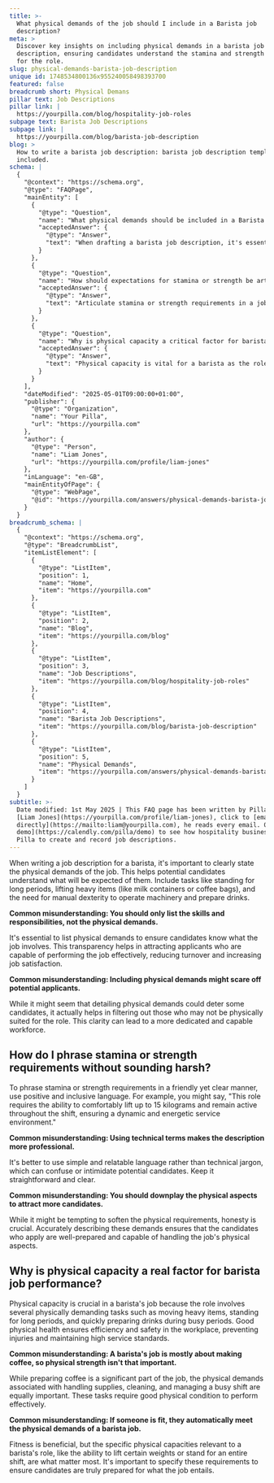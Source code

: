 ```yaml
---
title: >-
  What physical demands of the job should I include in a Barista job
  description?
meta: >
  Discover key insights on including physical demands in a barista job
  description, ensuring candidates understand the stamina and strength required
  for the role.
slug: physical-demands-barista-job-description
unique id: 1748534800136x955240058498393700
featured: false
breadcrumb short: Physical Demans
pillar text: Job Descriptions
pillar link: |
  https://yourpilla.com/blog/hospitality-job-roles
subpage text: Barista Job Descriptions
subpage link: |
  https://yourpilla.com/blog/barista-job-description
blog: >
  How to write a barista job description: barista job description template
  included.
schema: |
  {
    "@context": "https://schema.org",
    "@type": "FAQPage",
    "mainEntity": [
      {
        "@type": "Question",
        "name": "What physical demands should be included in a Barista job description?",
        "acceptedAnswer": {
          "@type": "Answer",
          "text": "When drafting a barista job description, it's essential to clearly explain the physical aspects of the job to ensure prospective candidates understand what is expected. It's important to mention requirements such as standing for prolonged periods, lifting heavy items like milk containers or coffee bags, and the need for manual dexterity to handle machinery and prepare beverages effectively."
        }
      },
      {
        "@type": "Question",
        "name": "How should expectations for stamina or strength be articulated to avoid sounding harsh?",
        "acceptedAnswer": {
          "@type": "Answer",
          "text": "Articulate stamina or strength requirements in a job description through positive, inclusive language. For instance, you could state: 'The role involves comfortably lifting up to 15 kilograms and remaining dynamic throughout the shift to provide energetic and efficient service.' This approach keeps the tone friendly while clearly expressing physical expectations."
        }
      },
      {
        "@type": "Question",
        "name": "Why is physical capacity a critical factor for barista job performance?",
        "acceptedAnswer": {
          "@type": "Answer",
          "text": "Physical capacity is vital for a barista as the role includes physically demanding tasks such as lifting heavy items, standing for extended periods, and handling busy periods efficiently. Good physical condition supports workplace efficiency and safety, helping to prevent injuries and sustain high standards of service."
        }
      }
    ],
    "dateModified": "2025-05-01T09:00:00+01:00",
    "publisher": {
      "@type": "Organization",
      "name": "Your Pilla",
      "url": "https://yourpilla.com"
    },
    "author": {
      "@type": "Person",
      "name": "Liam Jones",
      "url": "https://yourpilla.com/profile/liam-jones"
    },
    "inLanguage": "en-GB",
    "mainEntityOfPage": {
      "@type": "WebPage",
      "@id": "https://yourpilla.com/answers/physical-demands-barista-job-description"
    }
  }
breadcrumb_schema: |
  {
    "@context": "https://schema.org",
    "@type": "BreadcrumbList",
    "itemListElement": [
      {
        "@type": "ListItem",
        "position": 1,
        "name": "Home",
        "item": "https://yourpilla.com"
      },
      {
        "@type": "ListItem",
        "position": 2,
        "name": "Blog",
        "item": "https://yourpilla.com/blog"
      },
      {
        "@type": "ListItem",
        "position": 3,
        "name": "Job Descriptions",
        "item": "https://yourpilla.com/blog/hospitality-job-roles"
      },
      {
        "@type": "ListItem",
        "position": 4,
        "name": "Barista Job Descriptions",
        "item": "https://yourpilla.com/blog/barista-job-description"
      },
      {
        "@type": "ListItem",
        "position": 5,
        "name": "Physical Demands",
        "item": "https://yourpilla.com/answers/physical-demands-barista-job-description"
      }
    ]
  }
subtitle: >-
  Date modified: 1st May 2025 | This FAQ page has been written by Pilla Founder,
  [Liam Jones](https://yourpilla.com/profile/liam-jones), click to [email Liam
  directly](https://mailto:liam@yourpilla.com), he reads every email. Or [book a
  demo](https://calendly.com/pilla/demo) to see how hospitality businesses use
  Pilla to create and record job descriptions.
---
```

When writing a job description for a barista, it's important to clearly state the physical demands of the job. This helps potential candidates understand what will be expected of them. Include tasks like standing for long periods, lifting heavy items (like milk containers or coffee bags), and the need for manual dexterity to operate machinery and prepare drinks.

**Common misunderstanding: You should only list the skills and responsibilities, not the physical demands.**

It's essential to list physical demands to ensure candidates know what the job involves. This transparency helps in attracting applicants who are capable of performing the job effectively, reducing turnover and increasing job satisfaction.

**Common misunderstanding: Including physical demands might scare off potential applicants.**

While it might seem that detailing physical demands could deter some candidates, it actually helps in filtering out those who may not be physically suited for the role. This clarity can lead to a more dedicated and capable workforce.

## How do I phrase stamina or strength requirements without sounding harsh?

To phrase stamina or strength requirements in a friendly yet clear manner, use positive and inclusive language. For example, you might say, "This role requires the ability to comfortably lift up to 15 kilograms and remain active throughout the shift, ensuring a dynamic and energetic service environment."

**Common misunderstanding: Using technical terms makes the description more professional.**

It's better to use simple and relatable language rather than technical jargon, which can confuse or intimidate potential candidates. Keep it straightforward and clear.

**Common misunderstanding: You should downplay the physical aspects to attract more candidates.**

While it might be tempting to soften the physical requirements, honesty is crucial. Accurately describing these demands ensures that the candidates who apply are well-prepared and capable of handling the job's physical aspects.

## Why is physical capacity a real factor for barista job performance?

Physical capacity is crucial in a barista's job because the role involves several physically demanding tasks such as moving heavy items, standing for long periods, and quickly preparing drinks during busy periods. Good physical health ensures efficiency and safety in the workplace, preventing injuries and maintaining high service standards.

**Common misunderstanding: A barista's job is mostly about making coffee, so physical strength isn't that important.**

While preparing coffee is a significant part of the job, the physical demands associated with handling supplies, cleaning, and managing a busy shift are equally important. These tasks require good physical condition to perform effectively.

**Common misunderstanding: If someone is fit, they automatically meet the physical demands of a barista job.**

Fitness is beneficial, but the specific physical capacities relevant to a barista's role, like the ability to lift certain weights or stand for an entire shift, are what matter most. It's important to specify these requirements to ensure candidates are truly prepared for what the job entails.

